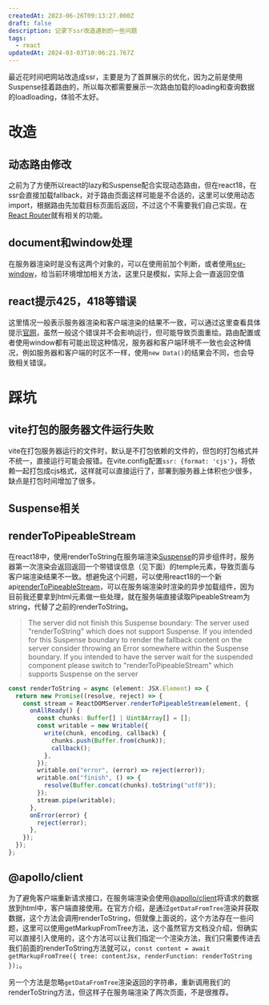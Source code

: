 ```yaml
---
createdAt: 2023-06-26T09:13:27.000Z
draft: false
description: 记录下ssr改造遇到的一些问题
tags:
  - react
updatedAt: 2024-03-03T10:06:21.767Z
---
```


最近花时间吧网站改造成ssr，主要是为了首屏展示的优化，因为之前是使用Suspense挂着路由的，所以每次都需要展示一次路由加载的loading和查询数据的loadloading，体验不太好。

# 改造

## 动态路由修改

之前为了方便所以react的lazy和Suspense配合实现动态路由，但在react18，在ssr会直接加载fallback，对于路由页面这样可能是不合适的，这里可以使用动态import，根据路由先加载目标页面后返回，不过这个不需要我们自己实现，在[React Router](https://reactrouter.com/en/main/guides/ssr)就有相关的功能。

## document和window处理

在服务器渲染时是没有这两个对象的，可以在使用前加个判断，或者使用[ssr-window](https://www.npmjs.com/package/ssr-window)，给当前环境增加相关方法，这里只是模拟，实际上会一直返回空值

## react提示425，418等错误

这里情况一般表示服务器渲染和客户端渲染的结果不一致，可以通过这里查看具体提示[官网](https://legacy.reactjs.org/docs/error-decoder.html/?invariant=425)，虽然一般这个错误并不会影响运行，但可能导致页面重绘。路由配置或者使用window都有可能出现这种情况，服务器和客户端环境不一致也会这种情况，例如服务器和客户端的时区不一样，使用`new Data()`的结果会不同，也会导致相关错误。

# 踩坑

## vite打包的服务器文件运行失败

vite在打包服务器运行的文件时，默认是不打包依赖的文件的，但包的打包格式并不统一，直接运行可能会报错。在vite.config配置`ssr: {format: 'cjs'}`，将依赖一起打包成cjs格式，这样就可以直接运行了，部署到服务器上体积也少很多，缺点是打包时间增加了很多。

## Suspense相关

## renderToPipeableStream

在react18中，使用renderToString在服务端渲染[Suspense](https://react.dev/reference/react/Suspense)的异步组件时，服务器第一次渲染会返回返回一个带错误信息（见下面）的temple元素，导致页面与客户端渲染结果不一致。想避免这个问题，可以使用react18的一个新api[renderToPipeableStream](https://react.dev/reference/react-dom/server/renderToPipeableStream)，可以在服务端渲染时渲染的异步加载组件，因为目前我还要拿到html元素做一些处理，就在服务端直接读取PipeableStream为string，代替了之前的renderToString。

> The server did not finish this Suspense boundary: The server used "renderToString" which does not support Suspense. If you intended for this Suspense boundary to render the fallback content on the server consider throwing an Error somewhere within the Suspense boundary. If you intended to have the server wait for the suspended component please switch to "renderToPipeableStream" which supports Suspense on the server

```typescript
const renderToString = async (element: JSX.Element) => {
  return new Promise((resolve, reject) => {
    const stream = ReactDOMServer.renderToPipeableStream(element, {
      onAllReady() {
        const chunks: Buffer[] | Uint8Array[] = [];
        const writable = new Writable({
          write(chunk, encoding, callback) {
            chunks.push(Buffer.from(chunk));
            callback();
          },
        });
        writable.on("error", (error) => reject(error));
        writable.on("finish", () => {
          resolve(Buffer.concat(chunks).toString("utf8"));
        });
        stream.pipe(writable);
      },
      onError(error) {
        reject(error);
      },
    });
  });
};
```

## @apollo/client

为了避免客户端重新请求接口，在服务端渲染会使用[@apollo/client](https://www.apollographql.com/docs/react/performance/server-side-rendering/#executing-queries-with-getdatafromtree)将请求的数据放到html中，客户端直接使用。在官方介绍，是通过`getDataFromTree`渲染并获取数据，这个方法会调用renderToString，但就像上面说的，这个方法存在一些问题，这里可以使用getMarkupFromTree方法，这个虽然官方文档没介绍，但确实可以直接引入使用的，这个方法可以让我们指定一个渲染方法，我们只需要传进去我们前面的renderToString方法就可以，`const content = await getMarkupFromTree({ tree: contentJsx, renderFunction: renderToString });`。

另一个方法是忽略`getDataFromTree`渲染返回的字符串，重新调用我们的renderToString方法，但这样子在服务端渲染了两次页面，不是很推荐。

